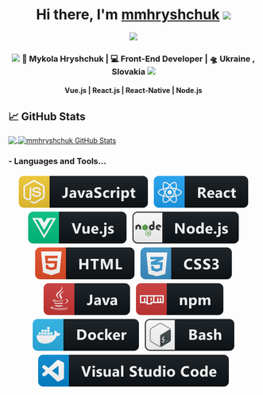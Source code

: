 
<div align="center">
   <h1>Hi there, I'm <a href="https://github.com/mmhryshchuk">mmhryshchuk</a> <img src="https://media.giphy.com/media/hvRJCLFzcasrR4ia7z/giphy.gif" width="25px"> </h1>
   
   
   <img src="https://pronoun.cyou/x/y?subject=He&object=Him&height=20"> 
</div>

<div align="center">
<h3><img src="https://media.giphy.com/media/WUlplcMpOCEmTGBtBW/giphy.gif" width="30"> 🙎 Mykola Hryshchuk | 💻 Front-End Developer | 🛸 Ukraine , Slovakia <img src="https://media.giphy.com/media/WUlplcMpOCEmTGBtBW/giphy.gif" width="30"></h3>
</div>


<div align="center">
  <h4> Vue.js | React.js | React-Native | Node.js  </h4>
</div>


<!--
**I am Into , 🙏**
-->

<!-- **Machine Learning, Web Development, SEO, Micro Services, System Design, Competetive Programming & Physics and Physics 😼**
<br /> -->


## &#x1f4c8; GitHub Stats

<a href="https://github.com/mmhryshchuk/mmhryshchuk">
  <img align="center" src="https://github-readme-stats.vercel.app/api/top-langs/?username=mmhryshchuk&hide=java,html&title_color=ffffff&text_color=c9cacc&icon_color=2bbc8a&bg_color=1d1f21" />
</a>
<a href="https://github.com/mmhryshchuk/mmhryshchuk">
  <img align="center" src="https://github-readme-stats.vercel.app/api?username=mmhryshchuk&show_icons=true&line_height=27&count_private=true&title_color=ffffff&text_color=c9cacc&icon_color=2bbc8a&bg_color=1d1f21" alt="mmhryshchuk GitHub Stats" />
</a>


<br />


### - Languages and Tools...

<p align="center">
  <!-- For more icons please follow  https://github.com/MikeCodesDotNET/ColoredBadges -->
   
  
  <img src="https://raw.githubusercontent.com/mmhryshchuk/mmhryshchuk/master/svg/dev/languages/js.svg" alt="js" style="vertical-align:top; margin:4px">
 
  <img src="https://raw.githubusercontent.com/mmhryshchuk/mmhryshchuk/master/svg/dev/frameworks/react.svg" alt="react" style="vertical-align:top; margin:4px">
  <img src="https://raw.githubusercontent.com/mmhryshchuk/mmhryshchuk/master/svg/dev/frameworks/vue.svg" alt="vue" style="vertical-align:top; margin:4px">
  <img src="https://raw.githubusercontent.com/mmhryshchuk/mmhryshchuk/master/svg/dev/frameworks/nodejs.svg" alt="nodejs" style="vertical-align:top; margin:4px">
  <img src="https://raw.githubusercontent.com/mmhryshchuk/mmhryshchuk/master/svg/dev/languages/html.svg" alt="html" style="vertical-align:top; margin:4px">  
  <img src="https://raw.githubusercontent.com/mmhryshchuk/mmhryshchuk/master/svg/dev/languages/css3.svg" alt="css3" style="vertical-align:top; margin:4px">  
  <img src="https://raw.githubusercontent.com/mmhryshchuk/mmhryshchuk/master/svg/dev/languages/java.svg" alt="java" style="vertical-align:top; margin:4px">
  <img src="https://raw.githubusercontent.com/mmhryshchuk/mmhryshchuk/master/svg/dev/services/npm.svg" alt="npm" style="vertical-align:top; margin:4px">
  <img src="https://raw.githubusercontent.com/mmhryshchuk/mmhryshchuk/master/svg/dev/tools/docker.svg" alt="docker" style="vertical-align:top; margin:4px">
  <img src="https://raw.githubusercontent.com/mmhryshchuk/mmhryshchuk/master/svg/dev/tools/bash.svg" alt="bash" style="vertical-align:top; margin:4px">
  <img src="https://raw.githubusercontent.com/mmhryshchuk/mmhryshchuk/master/svg/dev/tools/visualstudio_code.svg" alt="vscode" style="vertical-align:top; margin:4px">
</p>
